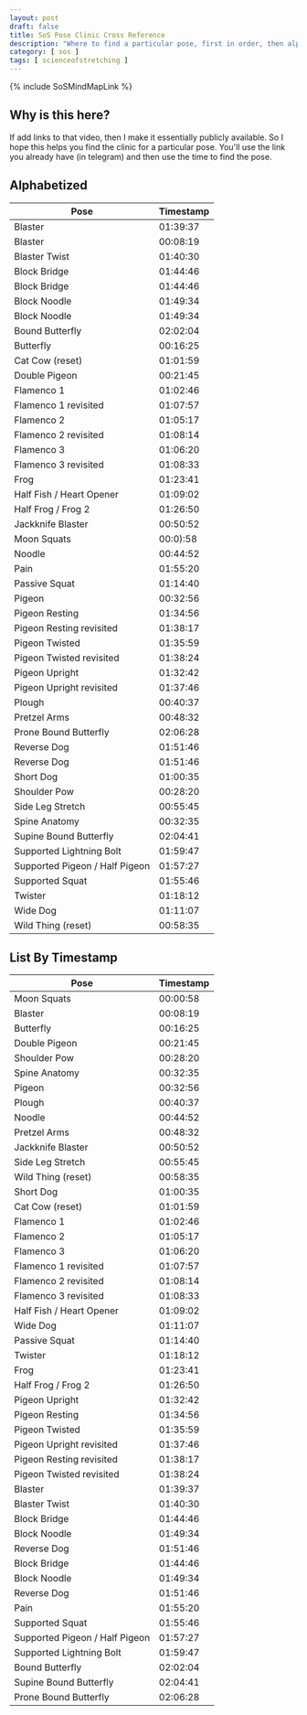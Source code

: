 ```yaml
---
layout: post
draft: false
title: SoS Pose Clinic Cross Reference
description: "Where to find a particular pose, first in order, then alphabetical"
category: [ sos ]
tags: [ scienceofstretching ]
---
```


{% include SoSMindMapLink %}

## Why is this here?

If add links to that video, then I make it essentially publicly available. So I hope this helps you find the clinic
for a particular pose. You'll use the link you already have (in telegram) and then use the time to find the pose.

## Alphabetized

| Pose                           | Timestamp |
|--------------------------------|-----------|
| Blaster                        | 01:39:37  |
| Blaster                        | 00:08:19  |
| Blaster Twist                  | 01:40:30  |
| Block Bridge                   | 01:44:46  |
| Block Bridge                   | 01:44:46  |
| Block Noodle                   | 01:49:34  |
| Block Noodle                   | 01:49:34  |
| Bound Butterfly                | 02:02:04  |
| Butterfly                      | 00:16:25  |
| Cat Cow (reset)                | 01:01:59  |
| Double Pigeon                  | 00:21:45  |
| Flamenco 1                     | 01:02:46  |
| Flamenco 1 revisited           | 01:07:57  |
| Flamenco 2                     | 01:05:17  |
| Flamenco 2 revisited           | 01:08:14  |
| Flamenco 3                     | 01:06:20  |
| Flamenco 3 revisited           | 01:08:33  |
| Frog                           | 01:23:41  |
| Half Fish / Heart Opener       | 01:09:02  |
| Half Frog / Frog 2             | 01:26:50  |
| Jackknife Blaster              | 00:50:52  |
| Moon Squats                    | 00:0):58  |
| Noodle                         | 00:44:52  |
| Pain                           | 01:55:20  |
| Passive Squat                  | 01:14:40  |
| Pigeon                         | 00:32:56  |
| Pigeon Resting                 | 01:34:56  |
| Pigeon Resting revisited       | 01:38:17  |
| Pigeon Twisted                 | 01:35:59  |
| Pigeon Twisted revisited       | 01:38:24  |
| Pigeon Upright                 | 01:32:42  |
| Pigeon Upright revisited       | 01:37:46  |
| Plough                         | 00:40:37  |
| Pretzel Arms                   | 00:48:32  |
| Prone Bound Butterfly          | 02:06:28  |
| Reverse Dog                    | 01:51:46  |
| Reverse Dog                    | 01:51:46  |
| Short Dog                      | 01:00:35  |
| Shoulder Pow                   | 00:28:20  |
| Side Leg Stretch               | 00:55:45  |
| Spine Anatomy                  | 00:32:35  |
| Supine Bound Butterfly         | 02:04:41  |
| Supported Lightning Bolt       | 01:59:47  |
| Supported Pigeon / Half Pigeon | 01:57:27  |
| Supported Squat                | 01:55:46  |
| Twister                        | 01:18:12  |
| Wide Dog                       | 01:11:07  |
| Wild Thing (reset)             | 00:58:35  |

## List By Timestamp

| Pose                           | Timestamp |
|--------------------------------|-----------|
| Moon Squats                    | 00:00:58  |
| Blaster                        | 00:08:19  |
| Butterfly                      | 00:16:25  |
| Double Pigeon                  | 00:21:45  |
| Shoulder Pow                   | 00:28:20  |
| Spine Anatomy                  | 00:32:35  |
| Pigeon                         | 00:32:56  |
| Plough                         | 00:40:37  |
| Noodle                         | 00:44:52  |
| Pretzel Arms                   | 00:48:32  |
| Jackknife Blaster              | 00:50:52  |
| Side Leg Stretch               | 00:55:45  |
| Wild Thing (reset)             | 00:58:35  |
| Short Dog                      | 01:00:35  |
| Cat Cow (reset)                | 01:01:59  |
| Flamenco 1                     | 01:02:46  |
| Flamenco 2                     | 01:05:17  |
| Flamenco 3                     | 01:06:20  |
| Flamenco 1 revisited           | 01:07:57  |
| Flamenco 2 revisited           | 01:08:14  |
| Flamenco 3 revisited           | 01:08:33  |
| Half Fish / Heart Opener       | 01:09:02  |
| Wide Dog                       | 01:11:07  |
| Passive Squat                  | 01:14:40  |
| Twister                        | 01:18:12  |
| Frog                           | 01:23:41  |
| Half Frog / Frog 2             | 01:26:50  |
| Pigeon Upright                 | 01:32:42  |
| Pigeon Resting                 | 01:34:56  |
| Pigeon Twisted                 | 01:35:59  |
| Pigeon Upright revisited       | 01:37:46  |
| Pigeon Resting revisited       | 01:38:17  |
| Pigeon Twisted revisited       | 01:38:24  |
| Blaster                        | 01:39:37  |
| Blaster Twist                  | 01:40:30  |
| Block Bridge                   | 01:44:46  |
| Block Noodle                   | 01:49:34  |
| Reverse Dog                    | 01:51:46  |
| Block Bridge                   | 01:44:46  |
| Block Noodle                   | 01:49:34  |
| Reverse Dog                    | 01:51:46  |
| Pain                           | 01:55:20  |
| Supported Squat                | 01:55:46  |
| Supported Pigeon / Half Pigeon | 01:57:27  |
| Supported Lightning Bolt       | 01:59:47  |
| Bound Butterfly                | 02:02:04  |
| Supine Bound Butterfly         | 02:04:41  |
| Prone Bound Butterfly          | 02:06:28  |